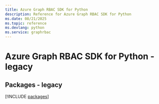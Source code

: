 ```yaml
---
title: Azure Graph RBAC SDK for Python
description: Reference for Azure Graph RBAC SDK for Python
ms.date: 08/21/2025
ms.topic: reference
ms.devlang: python
ms.service: graphrbac
---
```

# Azure Graph RBAC SDK for Python - legacy
## Packages - legacy
[!INCLUDE [packages](graph-rbac-index.md)]